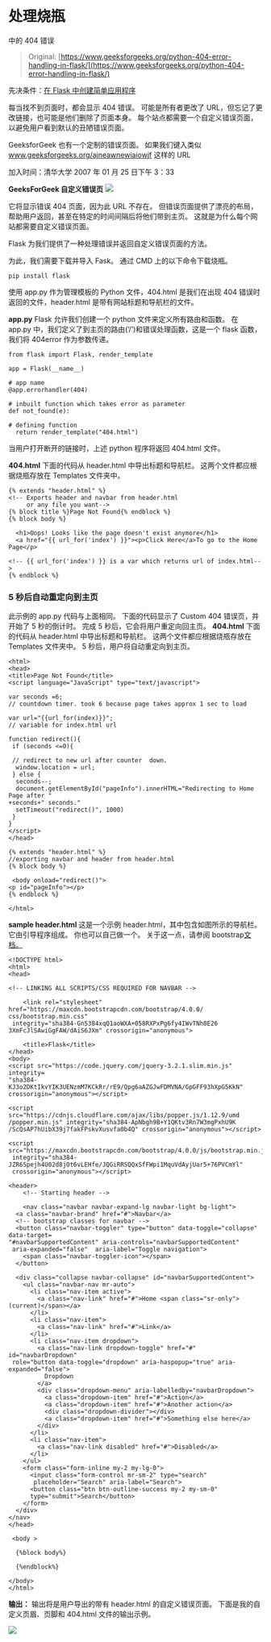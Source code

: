# 处理烧瓶

中的 404 错误

> Original: [https://www.geeksforgeeks.org/python-404-error-handling-in-flask/](https://www.geeksforgeeks.org/python-404-error-handling-in-flask/)

先决条件：[在 Flask 中创建简单应用程序](https://www.geeksforgeeks.org/flask-creating-first-simple-application/)

每当找不到页面时，都会显示 404 错误。 可能是所有者更改了 URL，但忘记了更改链接，也可能是他们删除了页面本身。 每个站点都需要一个自定义错误页面，以避免用户看到默认的丑陋错误页面。

GeeksforGeek 也有一个定制的错误页面。 如果我们键入类似
www.geeksforgeeks.org/ajneawnewiaiowjf 这样的 URL

加入时间：清华大学 2007 年 01 月 25 日下午 3：33

**GeeksForGeek 自定义错误页**
![](img/6250a744696773e1dc4c2b6d6acdb1a1.png)

它将显示错误 404 页面，因为此 URL 不存在。 但错误页面提供了漂亮的布局，帮助用户返回，甚至在特定的时间间隔后将他们带到主页。 这就是为什么每个网站都需要自定义错误页面。

Flask 为我们提供了一种处理错误并返回自定义错误页面的方法。

为此，我们需要下载并导入 Fask。 通过 CMD 上的以下命令下载烧瓶。

```
pip install flask

```

使用 app.py 作为管理模板的 Python 文件，404.html 是我们在出现 404 错误时返回的文件，header.html 是带有网站标题和导航栏的文件。

**app.py**
Flask 允许我们创建一个 python 文件来定义所有路由和函数。 在 app.py 中，我们定义了到主页的路由(‘/’)和错误处理函数，这是一个 flask 函数，我们将 404error 作为参数传递。

```
from flask import Flask, render_template

app = Flask(__name__)

# app name
@app.errorhandler(404)

# inbuilt function which takes error as parameter
def not_found(e):

# defining function
  return render_template("404.html")
```

当用户打开断开的链接时，上述 python 程序将返回 404.html 文件。

**404.html**
下面的代码从 header.html 中导出标题和导航栏。
这两个文件都应根据烧瓶存放在 Templates 文件夹中。

```
{% extends "header.html" %}
<!-- Exports header and navbar from header.html
     or any file you want-->
{% block title %}Page Not Found{% endblock %}
{% block body %}

  <h1>Oops! Looks like the page doesn't exist anymore</h1>
  <a href="{{ url_for('index') }}"><p>Click Here</a>To go to the Home Page</p>

<!-- {{ url_for('index') }} is a var which returns url of index.html-->
{% endblock %}
```

### 5 秒后自动重定向到主页

此示例的 app.py 代码与上面相同。
下面的代码显示了 Custom 404 错误页，并开始了 5 秒的倒计时。
完成 5 秒后，它会将用户重定向回主页。
**404.html**
下面的代码从 header.html 中导出标题和导航栏。
这两个文件都应根据烧瓶存放在 Templates 文件夹中。
5 秒后，用户将自动重定向到主页。

```
<html>
<head>
<title>Page Not Found</title>
<script language="JavaScript" type="text/javascript">

var seconds =6;
// countdown timer. took 6 because page takes approx 1 sec to load

var url="{{url_for(index)}}";
// variable for index.html url

function redirect(){
 if (seconds <=0){

 // redirect to new url after counter  down.
  window.location = url;
 } else {
  seconds--;
  document.getElementById("pageInfo").innerHTML="Redirecting to Home Page after "
+seconds+" seconds."
  setTimeout("redirect()", 1000)
 }
}
</script>
</head>

{% extends "header.html" %}
//exporting navbar and header from header.html
{% block body %}

 <body onload="redirect()">
<p id="pageInfo"></p>
{% endblock %}

</html>
```

**sample header.html**
这是一个示例 header.html，其中包含如图所示的导航栏。
它由引导程序组成。 你也可以自己做一个。
关于这一点，请参阅 bootstrap[文档。](https://getbootstrap.com/docs/4.0/components/navs/)

```
<!DOCTYPE html>
<html>
<head>

<!-- LINKING ALL SCRIPTS/CSS REQUIRED FOR NAVBAR -->

    <link rel="stylesheet" href="https://maxcdn.bootstrapcdn.com/bootstrap/4.0.0/
css/bootstrap.min.css"
 integrity="sha384-Gn5384xqQ1aoWXA+058RXPxPg6fy4IWvTNh0E26 
3XmFcJlSAwiGgFAW/dAiS6JXm" crossorigin="anonymous">

    <title>Flask</title>
</head>
<body>
<script src="https://code.jquery.com/jquery-3.2.1.slim.min.js" integrity=
"sha384-KJ3o2DKtIkvYIK3UENzmM7KCkRr/rE9/Qpg6aAZGJwFDMVNA/GpGFF93hXpG5KkN" 
crossorigin="anonymous"></script>

<script src="https://cdnjs.cloudflare.com/ajax/libs/popper.js/1.12.9/umd
/popper.min.js" integrity="sha384-ApNbgh9B+Y1QKtv3Rn7W3mgPxhU9K
/ScQsAP7hUibX39j7fakFPskvXusvfa0b4Q" crossorigin="anonymous"></script>

<script src="https://maxcdn.bootstrapcdn.com/bootstrap/4.0.0/js/bootstrap.min.js"
 integrity="sha384-JZR6Spejh4U02d8jOt6vLEHfe/JQGiRRSQQxSfFWpi1MquVdAyjUar5+76PVCmYl"
 crossorigin="anonymous"></script>

<header>
    <!-- Starting header -->

    <nav class="navbar navbar-expand-lg navbar-light bg-light">
  <a class="navbar-brand" href="#">Navbar</a>
  <!-- bootstrap classes for navbar -->
  <button class="navbar-toggler" type="button" data-toggle="collapse" data-target=
"#navbarSupportedContent" aria-controls="navbarSupportedContent"
 aria-expanded="false"  aria-label="Toggle navigation">
    <span class="navbar-toggler-icon"></span>
  </button>

  <div class="collapse navbar-collapse" id="navbarSupportedContent">
    <ul class="navbar-nav mr-auto">
      <li class="nav-item active">
        <a class="nav-link" href="#">Home <span class="sr-only">(current)</span></a>
      </li>
      <li class="nav-item">
        <a class="nav-link" href="#">Link</a>
      </li>
      <li class="nav-item dropdown">
        <a class="nav-link dropdown-toggle" href="#" id="navbarDropdown"
 role="button data-toggle="dropdown" aria-haspopup="true" aria-expanded="false">
          Dropdown
        </a>
        <div class="dropdown-menu" aria-labelledby="navbarDropdown">
          <a class="dropdown-item" href="#">Action</a>
          <a class="dropdown-item" href="#">Another action</a>
          <div class="dropdown-divider"></div>
          <a class="dropdown-item" href="#">Something else here</a>
        </div>
      </li>
      <li class="nav-item">
        <a class="nav-link disabled" href="#">Disabled</a>
      </li>
    </ul>
    <form class="form-inline my-2 my-lg-0">
      <input class="form-control mr-sm-2" type="search"
       placeholder="Search" aria-label="Search">
      <button class="btn btn-outline-success my-2 my-sm-0" 
      type="submit">Search</button>
    </form>
  </div>
</nav>
</head>

 <body >

  {%block body%}

  {%endblock%}

</body>
</html>
```

**输出：**
输出将是用户导出的带有 header.html 的自定义错误页面。
下面是我的自定义页眉、页脚和 404.html 文件的输出示例。

![](img/24745cae1b2c4f24078a44d48a241465.png)